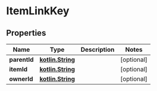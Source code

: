 # ItemLinkKey

## Properties
Name | Type | Description | Notes
------------ | ------------- | ------------- | -------------
**parentId** | [**kotlin.String**](.md) |  |  [optional]
**itemId** | [**kotlin.String**](.md) |  |  [optional]
**ownerId** | [**kotlin.String**](.md) |  |  [optional]
